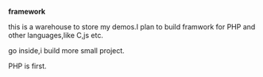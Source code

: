 **framework**

this is a warehouse to store my demos.I plan to build framwork for PHP and other languages,like C,js etc.

go inside,i build more small project.

PHP is first.
